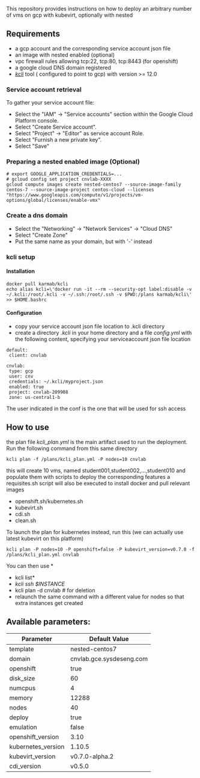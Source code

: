
This repository provides instructions on how to deploy an arbitrary number of vms on gcp with kubevirt, optionally with nested

## Requirements

- a gcp account and the corresponding service account json file
- an image with nested enabled (optional)
- vpc firewall rules allowing tcp:22, tcp:80, tcp:8443 (for openshift)
- a google cloud DNS domain registered
- [*kcli*](https://github.com/karmab/kcli) tool ( configured to point to gcp) with version >= 12.0

### Service account retrieval

To gather your service account file:

- Select the "IAM" → "Service accounts" section within the Google Cloud Platform console.
- Select "Create Service account".
- Select "Project" → "Editor" as service account Role.
- Select "Furnish a new private key".
- Select "Save"

### Preparing a nested enabled image (Optional)

```
# export GOOGLE_APPLICATION_CREDENTIALS=...
# gcloud config set project cnvlab-XXXX
gcloud compute images create nested-centos7 --source-image-family centos-7 --source-image-project centos-cloud --licenses "https://www.googleapis.com/compute/v1/projects/vm-options/global/licenses/enable-vmx"
```

### Create a dns domain

- Select the "Networking" → "Network Services" → "Cloud DNS"
- Select "Create Zone"
- Put the same name as your domain, but with '-' instead

### kcli setup

#### Installation 

```
docker pull karmab/kcli
echo alias kcli=\'docker run -it --rm --security-opt label:disable -v ~/.kcli:/root/.kcli -v ~/.ssh:/root/.ssh -v $PWD:/plans karmab/kcli\' >> $HOME.bashrc
```

#### Configuration

- copy your service account json file location to .kcli directory
- create a directory *.kcli* in your home directory and a file *config.yml* with the following content, specifying your serviceaccount json file location

```
default:
 client: cnvlab

cnvlab:
 type: gcp
 user: cnv
 credentials: ~/.kcli/myproject.json
 enabled: true
 project: cnvlab-209908
 zone: us-central1-b

```

The user indicated in the conf is the one that will be used for ssh access

## How to use

the plan file  *kcli_plan.yml* is the main artifact used to run the deployment.
Run the following command from this same directory

```
kcli plan -f /plans/kcli_plan.yml -P nodes=10 cnvlab
```

this will create 10 vms, named student001,student002,...,student010 and populate them with scripts to deploy the corresponding features
a requisites.sh script will also be executed to install docker and pull relevant images

- openshift.sh/kubernetes.sh
- kubevirt.sh
- cdi.sh
- clean.sh

To launch the plan for kubernetes instead, run this (we can actually use latest kubevirt on this platform)

```
kcli plan -P nodes=10 -P openshift=false -P kubevirt_version=v0.7.0 -f /plans/kcli_plan.yml cnvlab
```

You can then use *
- kcli list*
- *kcli ssh $INSTANCE*
- kcli plan -d cnvlab # for deletion
- relaunch the same command with a different value for nodes so that extra instances get created

## Available parameters:

| Parameter         | Default Value            |
|------------------ |--------------------------|
|template           | nested-centos7           | 
|domain             | cnvlab.gce.sysdeseng.com |
|openshift          | true                     |
|disk_size          | 60                       |
|numcpus            | 4                        |
|memory             | 12288                    |
|nodes              | 40                       |
|deploy             | true                     |
|emulation          | false                    |
|openshift_version  | 3.10                     |
|kubernetes_version | 1.10.5                   |
|kubevirt_version   | v0.7.0-alpha.2           |
|cdi_version        | v0.5.0                   |
